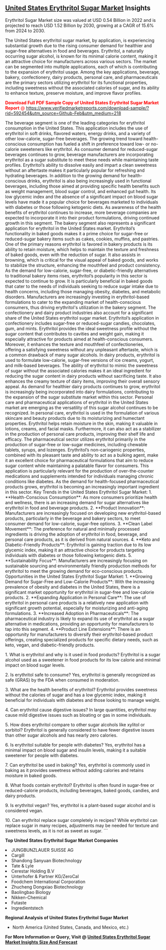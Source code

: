 <h2><a href="https://www.verifiedmarketreports.com/download-sample/?rid=592454&amp;utm_source=Github-Feb&amp;utm_medium=218" target="_blank">United States Erythritol Sugar Market</a> Insights</h2><p>Erythritol Sugar Market size was valued at USD 0.54 Billion in 2022 and is projected to reach USD 1.52 Billion by 2030, growing at a CAGR of 15.6% from 2024 to 2030.</p><p> <p>The United States erythritol sugar market, by application, is experiencing substantial growth due to the rising consumer demand for healthier and sugar-free alternatives in food and beverages. Erythritol, a naturally occurring sugar alcohol, is known for its minimal calorie content, making it an attractive choice for manufacturers across various sectors. The market can be segmented into multiple applications, each of which is contributing to the expansion of erythritol usage. Among the key applications, beverage, bakery, confectionery, dairy products, personal care, and pharmaceuticals are the primary sectors utilizing erythritol for its functional properties, including sweetness without the associated calories of sugar, and its ability to enhance texture, preserve moisture, and improve flavor profiles. <p><span class=""><span style="color: #ff0000;"><strong>Download Full PDF Sample Copy of United States Erythritol Sugar Market Report</strong> @ </span><a href="https://www.verifiedmarketreports.com/download-sample/?rid=592454&amp;utm_source=Github-Feb&amp;utm_medium=218" target="_blank">https://www.verifiedmarketreports.com/download-sample/?rid=592454&amp;utm_source=Github-Feb&amp;utm_medium=218</a></span></p> The beverage segment is one of the leading categories for erythritol consumption in the United States. This application includes the use of erythritol in soft drinks, flavored waters, energy drinks, and a variety of other low-calorie, sugar-free beverages. The growing trend toward health-conscious consumption has fueled a shift in preference toward low- or no-calorie sweeteners like erythritol. As consumer demand for reduced-sugar beverages continues to grow, beverage manufacturers are incorporating erythritol as a sugar substitute to meet these needs while maintaining taste profiles. Erythritol’s ability to dissolve easily and impart a clean sweetness without an aftertaste makes it particularly popular for refreshing and hydrating beverages. In addition to the growing demand for health-conscious drinks, erythritol is also being increasingly used in functional beverages, including those aimed at providing specific health benefits such as weight management, blood sugar control, and enhanced gut health. Its low glycemic index and the absence of a significant impact on blood sugar levels have made it a popular choice for beverages marketed to individuals with diabetes or those following ketogenic diets. As awareness of the health benefits of erythritol continues to increase, more beverage companies are expected to incorporate it into their product formulations, driving continued growth in this segment. The bakery segment also represents a significant application for erythritol in the United States market. Erythritol’s functionality in baked goods makes it a prime choice for sugar-free or reduced-sugar bakery items such as cakes, cookies, muffins, and pastries. One of the primary reasons erythritol is favored in bakery products is its ability to retain moisture, which helps to maintain the texture and freshness of baked goods, even with the reduction of sugar. It also assists in browning, which is critical for the visual appeal of baked goods, and works to stabilize the structure, enhancing the mouthfeel and product consistency. As the demand for low-calorie, sugar-free, or diabetic-friendly alternatives to traditional bakery items rises, erythritol’s popularity in this sector is expected to continue to grow. It is particularly beneficial in baked goods that cater to the needs of individuals seeking to reduce sugar intake due to health concerns, including those managing obesity, diabetes, and metabolic disorders. Manufacturers are increasingly investing in erythritol-based formulations to cater to the expanding market of health-conscious consumers, thus driving erythritol's utilization in the bakery segment. The confectionery and dairy product industries also account for a significant share of the United States erythritol sugar market. Erythritol’s application in confectionery includes sugar-free or reduced-sugar candies, chocolates, gum, and mints. Erythritol provides the ideal sweetness profile without the sugar content that contributes to cavities and weight gain, making it especially attractive for products aimed at health-conscious consumers. Moreover, it enhances the texture and mouthfeel of confectioneries, offering a satisfying sweetness without any unpleasant aftertaste, which is a common drawback of many sugar alcohols. In dairy products, erythritol is used to formulate low-calorie, sugar-free versions of ice creams, yogurt, and milk-based beverages. The ability of erythritol to mimic the sweetness of sugar without the associated calories makes it an ideal ingredient for reducing the sugar content in dairy products without sacrificing taste. It also enhances the creamy texture of dairy items, improving their overall sensory appeal. As demand for healthier dairy products continues to grow, erythritol is increasingly being incorporated into dairy formulations, contributing to the expansion of the sugar substitute market within this sector. Personal care and pharmaceutical applications of erythritol in the United States market are emerging as the versatility of this sugar alcohol continues to be recognized. In personal care, erythritol is used in the formulation of various skincare and beauty products due to its moisturizing and humectant properties. Erythritol helps retain moisture in the skin, making it valuable in lotions, creams, and facial masks. Furthermore, it can also act as a stabilizer in the production of personal care products, improving their shelf life and efficacy. The pharmaceutical sector utilizes erythritol primarily in the production of sugar-free or low-sugar medicines, including chewable tablets, syrups, and lozenges. Erythritol’s non-cariogenic properties, combined with its pleasant taste and ability to act as a bulking agent, make it an excellent choice for pharmaceutical formulations that aim to reduce sugar content while maintaining a palatable flavor for consumers. This application is particularly relevant for the production of over-the-counter medications and supplements intended for individuals managing chronic conditions like diabetes. As the demand for health-focused pharmaceutical products grows, erythritol is becoming an increasingly important ingredient in this sector. Key Trends in the United States Erythritol Sugar Market: 1. **Health-Conscious Consumption**: As more consumers prioritize health and wellness, there is an increasing demand for sugar alternatives like erythritol in food and beverage products. 2. **Product Innovation**: Manufacturers are increasingly focused on developing new erythritol-based products, particularly in the beverage and bakery sectors, to meet consumer demand for low-calorie, sugar-free options. 3. **Clean Label Movement**: The preference for natural and minimally processed ingredients is driving the adoption of erythritol in food, beverage, and personal care products, as it is derived from natural sources. 4. **Keto and Diabetic-Friendly Products**: Erythritol is gaining traction due to its low glycemic index, making it an attractive choice for products targeting individuals with diabetes or those following ketogenic diets. 5. **Sustainability Focus**: Manufacturers are increasingly focusing on sustainable sourcing and environmentally friendly production methods for erythritol to meet the growing demand for eco-conscious products. Opportunities in the United States Erythritol Sugar Market: 1. **Growing Demand for Sugar-Free and Low-Calorie Products**: With the increasing prevalence of obesity and diabetes in the United States, there is a significant market opportunity for erythritol in sugar-free and low-calorie products. 2. **Expanding Application in Personal Care**: The use of erythritol in personal care products is a relatively new application with significant growth potential, especially for moisturizing and anti-aging formulations. 3. **Increased Adoption in Pharmaceuticals**: The pharmaceutical industry is likely to expand its use of erythritol as a sugar alternative in medications, providing an opportunity for manufacturers to tap into this segment. 4. **Product Line Extensions**: There is an opportunity for manufacturers to diversify their erythritol-based product offerings, creating specialized products for specific dietary needs, such as keto, vegan, and diabetic-friendly products. <p>1. What is erythritol and why is it used in food products? Erythritol is a sugar alcohol used as a sweetener in food products for its low calorie and minimal impact on blood sugar levels. <p>2. Is erythritol safe to consume? Yes, erythritol is generally recognized as safe (GRAS) by the FDA when consumed in moderation. <p>3. What are the health benefits of erythritol? Erythritol provides sweetness without the calories of sugar and has a low glycemic index, making it beneficial for individuals with diabetes and those looking to manage weight. <p>4. Can erythritol cause digestive issues? In large quantities, erythritol may cause mild digestive issues such as bloating or gas in some individuals. <p>5. How does erythritol compare to other sugar alcohols like xylitol or sorbitol? Erythritol is generally considered to have fewer digestive issues than other sugar alcohols and has nearly zero calories. <p>6. Is erythritol suitable for people with diabetes? Yes, erythritol has a minimal impact on blood sugar and insulin levels, making it a suitable sweetener for people with diabetes. <p>7. Can erythritol be used in baking? Yes, erythritol is commonly used in baking as it provides sweetness without adding calories and retains moisture in baked goods. <p>8. What foods contain erythritol? Erythritol is often found in sugar-free or reduced-calorie products, including beverages, baked goods, candies, and dairy products. <p>9. Is erythritol vegan? Yes, erythritol is a plant-based sugar alcohol and is considered vegan. <p>10. Can erythritol replace sugar completely in recipes? While erythritol can replace sugar in many recipes, adjustments may be needed for texture and sweetness levels, as it is not as sweet as sugar. ```</p><p><strong>Top United States Erythritol Sugar Market Companies</strong></p><div data-test-id=""><p><li>JUNGBUNZLAUER SUISSE AG</li><li> Cargill</li><li> Shandong Sanyuan Biotechnology</li><li> Tate & Lyle</li><li> Cerestar Holding B.V</li><li> Unterhofer & Partner KG/ZeroCal</li><li> Foodchem International Corporation</li><li> Zhucheng Dongxiao Biotechnology</li><li> Baolingbao Biology</li><li> Nikken-Chemical</li><li> Futaste</li><li> Ingredientstech</li></p><div><strong>Regional Analysis of&nbsp;United States Erythritol Sugar Market</strong></div><ul><li dir="ltr"><p dir="ltr">North America&nbsp;(United States, Canada, and Mexico, etc.)</p></li></ul><p><strong>For More Information or Query, Visit @&nbsp;</strong><strong><a href="https://www.verifiedmarketreports.com/product/erythritol-sugar-market/?utm_source=Github-Feb&amp;utm_medium=218" target="_blank">United States Erythritol Sugar Market Insights Size And Forecast</a></strong></p></div>

